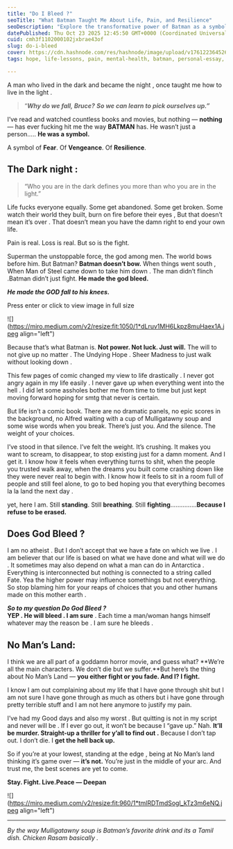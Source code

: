 ```yaml
---
title: "Do I Bleed ?"
seoTitle: "What Batman Taught Me About Life, Pain, and Resilience"
seoDescription: "Explore the transformative power of Batman as a symbol of resilience, fear, and hope in life's toughest moments"
datePublished: Thu Oct 23 2025 12:45:50 GMT+0000 (Coordinated Universal Time)
cuid: cmh3f1102000102jxbrae43of
slug: do-i-bleed
cover: https://cdn.hashnode.com/res/hashnode/image/upload/v1761223645261/7bc79db3-0eba-43ef-9268-c984636f8ee9.png
tags: hope, life-lessons, pain, mental-health, batman, personal-essay, willpower, superman, batman-the-dark-knight-resilience-philosophy-mental-health-personal-essay-willpower-superman-life-lessons-pain-hope-mulligatawny-soup-deepan, the-dark-knight, deepan

---
```


A man who lived in the dark and became the night , once taught me how to live in the light .

> “***Why do we fall, Bruce?*** ***So we can learn to pick ourselves up.”***

I’ve read and watched countless books and movies, but nothing — **nothing** — has ever fucking hit me the way **BATMAN** has. He wasn’t just a person….. **He was a symbol.**

A symbol of **Fear**. Of **Vengeance**. Of **Resilience**.

## **The Dark night :**

> “Who you are in the dark defines you more than who you are in the light.”

Life fucks everyone equally. Some get abandoned. Some get broken. Some watch their world they built, burn on fire before their eyes , But that doesn’t mean it’s over . That doesn’t mean you have the damn right to end your own life.

Pain is real. Loss is real. But so is the fight.

Superman the unstoppable force, the god among men. The world bows before him. But Batman? **Batman doesn’t bow.** When things went south , When Man of Steel came down to take him down . The man didn’t flinch .Batman didn’t just fight. **He made the god bleed.**

***He made the GOD fall to his knees.***

Press enter or click to view image in full size

![](https://miro.medium.com/v2/resize:fit:1050/1*dLruv1MH6Lkpz8muHaex1A.jpeg align="left")

Because that’s what Batman is. **Not power. Not luck. Just will.** The will to not give up no matter . The Undying Hope . Sheer Madness to just walk without looking down .

This few pages of comic changed my view to life drastically . I never got angry again in my life easily . I never gave up when everything went into the hell . I did let some assholes bother me from time to time but just kept moving forward hoping for smtg that never is certain.

But life isn’t a comic book. There are no dramatic panels, no epic scores in the background, no Alfred waiting with a cup of Mulligatawny soup and some wise words when you break. There’s just you. And the silence. The weight of your choices.

I’ve stood in that silence. I’ve felt the weight. It’s crushing. It makes you want to scream, to disappear, to stop existing just for a damn moment. And I get it. I know how it feels when everything turns to shit, when the people you trusted walk away, when the dreams you built come crashing down like they were never real to begin with. I know how it feels to sit in a room full of people and still feel alone, to go to bed hoping you that everything becomes la la land the next day .

yet, here I am. Still **standing**. Still **breathing**. Still **fighting**……………**Because I refuse to be erased.**

## **Does God Bleed ?**

I am no atheist . But I don’t accept that we have a fate on which we live . I am believer that our life is based on what we have done and what will we do . It sometimes may also depend on what a man can do in Antarctica . Everything is interconnected but nothing is connected to a string called Fate. Yea the higher power may influence somethings but not everything. So stop blaming him for your reaps of choices that you and other humans made on this mother earth .

***So to my question Do God Bleed ?***  
**YEP . He will bleed . I am sure** . Each time a man/woman hangs himself whatever may the reason be . I am sure he bleeds .

## **No Man’s Land:**

I think we are all part of a goddamn horror movie, and guess what? \*\*We’re all the main characters. We don’t die but we suffer.\*\*But here’s the thing about No Man’s Land — **you either fight or you fade. And I? I fight.**

I know I am out complaining about my life that I have gone through shit but I am not sure I have gone through as much as others but i have gone through pretty terrible stuff and I am not here anymore to justify my pain.

I’ve had my Good days and also my worst . But quitting is not in my script and never will be . If I ever go out, it won’t be because I “gave up.” Nah. **It’ll be murder. Straight-up a thriller for y’all to find out .** Because I don’t tap out. I don’t die. I **get the hell back up.**

So if you’re at your lowest, standing at the edge , being at No Man’s land thinking it’s game over — **it’s not.** You’re just in the middle of your arc. And trust me, the best scenes are yet to come.

**Stay. Fight. Live.Peace — Deepan**

![](https://miro.medium.com/v2/resize:fit:960/1*tmlRDTmdSogl_kTz3m6eNQ.jpeg align="left")

---

*By the way Mulligatawny soup is Batman’s favorite drink and its a Tamil dish. Chicken Rasam basically .*